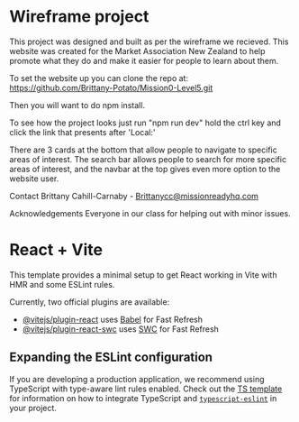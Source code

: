 # Wireframe project
This project was designed and built as per the wireframe we recieved. This website was created for the Market Association New Zealand to help promote what they do and make it easier for people to learn about them.

To set the website up you can clone the repo at: https://github.com/Brittany-Potato/Mission0-Level5.git

Then you will want to do npm install.

To see how the project looks just run "npm run dev" hold the ctrl key and click the link that presents after 'Local:'

There are 3 cards at the bottom that allow people to navigate to specific areas of interest.
The search bar allows people to search for more specific areas of interest, and the navbar at the top gives even more option to the website user.

Contact
Brittany Cahill-Carnaby - Brittanycc@missionreadyhq.com

Acknowledgements
Everyone in our class for helping out with minor issues.







# React + Vite

This template provides a minimal setup to get React working in Vite with HMR and some ESLint rules.

Currently, two official plugins are available:

- [@vitejs/plugin-react](https://github.com/vitejs/vite-plugin-react/blob/main/packages/plugin-react) uses [Babel](https://babeljs.io/) for Fast Refresh
- [@vitejs/plugin-react-swc](https://github.com/vitejs/vite-plugin-react/blob/main/packages/plugin-react-swc) uses [SWC](https://swc.rs/) for Fast Refresh

## Expanding the ESLint configuration

If you are developing a production application, we recommend using TypeScript with type-aware lint rules enabled. Check out the [TS template](https://github.com/vitejs/vite/tree/main/packages/create-vite/template-react-ts) for information on how to integrate TypeScript and [`typescript-eslint`](https://typescript-eslint.io) in your project.
